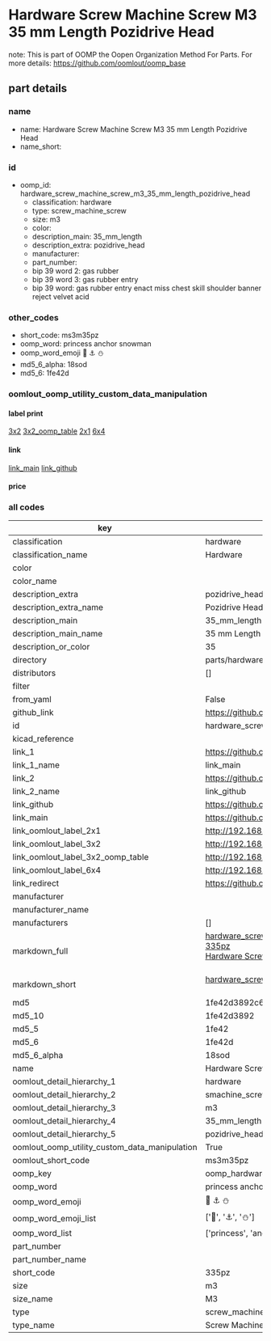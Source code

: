 # Hardware Screw Machine Screw M3 35 mm Length Pozidrive Head  

note: This is part of OOMP the Oopen Organization Method For Parts. For more details: https://github.com/oomlout/oomp_base

##  part details
  







### name
* name: Hardware Screw Machine Screw M3 35 mm Length Pozidrive Head
* name_short: 
### id
* oomp_id: hardware_screw_machine_screw_m3_35_mm_length_pozidrive_head
  * classification: hardware
  * type: screw_machine_screw
  * size: m3
  * color: 
  * description_main: 35_mm_length
  * description_extra: pozidrive_head
  * manufacturer: 
  * part_number: 
  * bip 39 word 2: gas rubber
  * bip 39 word 3: gas rubber entry
  * bip 39 word: gas rubber entry enact miss chest skill shoulder banner reject velvet acid

### other_codes
* short_code: ms3m35pz
* oomp_word: princess anchor snowman
* oomp_word_emoji :princess: :anchor: :snowman:
* md5_6_alpha: 18sod
* md5_6: 1fe42d






### oomlout_oomp_utility_custom_data_manipulation
#### label print
[3x2](http://192.168.1.245:1112/?label=oomp%2018sod)
[3x2_oomp_table](http://192.168.1.108:1112/?label=oomp%2018sod)
[2x1](http://192.168.1.242:1112/?label=oomp%2018sod)
[6x4](http://192.168.1.55:1112/?label=oomp%2018sod)    

#### link

[link_main](https://github.com/oomlout/oomlout_oomp_version_1_messy/tree/main/parts/hardware_screw_machine_screw_m3_35_mm_length_pozidrive_head) [link_github](https://github.com/oomlout/oomlout_oomp_version_1_messy/tree/main/parts/hardware_screw_machine_screw_m3_35_mm_length_pozidrive_head)                             

#### price







### all codes 
| key | value |  
| --- | --- |  
| classification | hardware |  
| classification_name | Hardware |  
| color |  |  
| color_name |  |  
| description_extra | pozidrive_head |  
| description_extra_name | Pozidrive Head |  
| description_main | 35_mm_length |  
| description_main_name | 35 mm Length |  
| description_or_color | 35 |  
| directory | parts/hardware_screw_machine_screw_m3_35_mm_length_pozidrive_head |  
| distributors | [] |  
| filter |  |  
| from_yaml | False |  
| github_link | https://github.com/oomlout/oomlout_oomp_part_src/tree/main/parts/hardware_screw_machine_screw_m3_35_mm_length_pozidrive_head |  
| id | hardware_screw_machine_screw_m3_35_mm_length_pozidrive_head |  
| kicad_reference |  |  
| link_1 | https://github.com/oomlout/oomlout_oomp_version_1_messy/tree/main/parts/hardware_screw_machine_screw_m3_35_mm_length_pozidrive_head |  
| link_1_name | link_main |  
| link_2 | https://github.com/oomlout/oomlout_oomp_version_1_messy/tree/main/parts/hardware_screw_machine_screw_m3_35_mm_length_pozidrive_head |  
| link_2_name | link_github |  
| link_github | https://github.com/oomlout/oomlout_oomp_version_1_messy/tree/main/parts/hardware_screw_machine_screw_m3_35_mm_length_pozidrive_head |  
| link_main | https://github.com/oomlout/oomlout_oomp_version_1_messy/tree/main/parts/hardware_screw_machine_screw_m3_35_mm_length_pozidrive_head |  
| link_oomlout_label_2x1 | http://192.168.1.242:1112/?label=oomp%2018sod |  
| link_oomlout_label_3x2 | http://192.168.1.245:1112/?label=oomp%2018sod |  
| link_oomlout_label_3x2_oomp_table | http://192.168.1.108:1112/?label=oomp%2018sod |  
| link_oomlout_label_6x4 | http://192.168.1.55:1112/?label=oomp%2018sod |  
| link_redirect | https://github.com/oomlout/oomlout_oomp_version_1_messy/tree/main/parts/hardware_screw_machine_screw_m3_35_mm_length_pozidrive_head |  
| manufacturer |  |  
| manufacturer_name |  |  
| manufacturers | [] |  
| markdown_full | [hardware_screw_machine_screw_m3_35_mm_length_pozidrive_head](none)<br>[335pz](none)<br>[Hardware Screw Machine Screw M3 35 Mm Length Pozidrive Head](none)<br><br> |  
| markdown_short | [hardware_screw_machine_screw_m3_35_mm_length_pozidrive_head](none)<br><br> |  
| md5 | 1fe42d3892c6f94c9e46e496976f3300 |  
| md5_10 | 1fe42d3892 |  
| md5_5 | 1fe42 |  
| md5_6 | 1fe42d |  
| md5_6_alpha | 18sod |  
| name | Hardware Screw Machine Screw M3 35 mm Length Pozidrive Head |  
| oomlout_detail_hierarchy_1 | hardware |  
| oomlout_detail_hierarchy_2 | smachine_screw |  
| oomlout_detail_hierarchy_3 | m3 |  
| oomlout_detail_hierarchy_4 | 35_mm_length |  
| oomlout_detail_hierarchy_5 | pozidrive_head |  
| oomlout_oomp_utility_custom_data_manipulation | True |  
| oomlout_short_code | ms3m35pz |  
| oomp_key | oomp_hardware_screw_machine_screw_m3_35_mm_length_pozidrive_head |  
| oomp_word | princess anchor snowman |  
| oomp_word_emoji | :princess: :anchor: :snowman: |  
| oomp_word_emoji_list | [':princess:', ':anchor:', ':snowman:'] |  
| oomp_word_list | ['princess', 'anchor', 'snowman'] |  
| part_number |  |  
| part_number_name |  |  
| short_code | 335pz |  
| size | m3 |  
| size_name | M3 |  
| type | screw_machine_screw |  
| type_name | Screw Machine Screw |  
